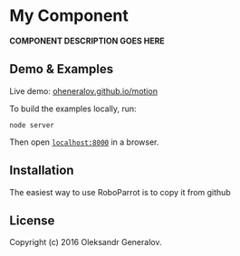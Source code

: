 # My Component

__COMPONENT DESCRIPTION GOES HERE__


## Demo & Examples

Live demo: [oheneralov.github.io/motion](http://oheneralov.github.io/motion/)

To build the examples locally, run:

```
node server
```

Then open [`localhost:8000`](http://localhost:8000) in a browser.


## Installation

The easiest way to use RoboParrot is to copy it from github


## License

Copyright (c) 2016 Oleksandr Generalov.

